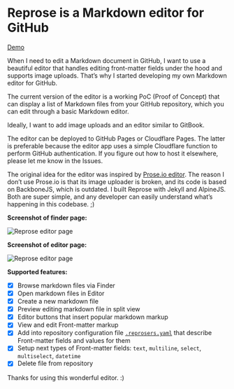 # Reprose is a Markdown editor for GitHub

[Demo](https://reprose.pp.ua)

When I need to edit a Markdown document in GitHub, I want to use a beautiful editor that handles editing front-matter fields under the hood and supports image uploads. That’s why I started developing my own Markdown editor for GitHub.

The current version of the editor is a working PoC (Proof of Concept) that can display a list of Markdown files from your GitHub repository, which you can edit through a basic Markdown editor.

Ideally, I want to add image uploads and an editor similar to GitBook.

The editor can be deployed to GitHub Pages or Cloudflare Pages. The latter is preferable because the editor app uses a simple Cloudflare function to perform GitHub authentication. If you figure out how to host it elsewhere, please let me know in the Issues.

The original idea for the editor was inspired by [Prose.io editor](https://prose.io). The reason I don’t use Prose.io is that its image uploader is broken, and its code is based on BackboneJS, which is outdated. I built Reprose with Jekyll and AlpineJS. Both are super simple, and any developer can easily understand what’s happening in this codebase. ;)

**Screenshot of finder page:**

![Reprose editor page](https://github.com/jmas/reprose/blob/main/.assets/reprose-finder-screenshot.png?raw=true)

**Screenshot of editor page:**

![Reprose editor page](https://github.com/jmas/reprose/blob/main/.assets/reprose-editor-screenshot.png?raw=true)

**Supported features:**

- [x] Browse markdown files via Finder
- [x] Open markdown files in Editor
- [x] Create a new markdown file
- [x] Preview editing markdown file in split view
- [x] Editor buttons that insert popular markdown markup
- [x] View and edit Front-matter markup
- [x] Add into repository configuration file [`.reprosers.yaml`](https://github.com/jmas/dev-blog/blob/main/.reproserc.yaml) that describe Front-matter fields and values for them
- [x] Setup next types of Front-matter fields: `text`, `multiline`, `select`, `multiselect`, `datetime`
- [x] Delete file from repository

Thanks for using this wonderful editor. :)